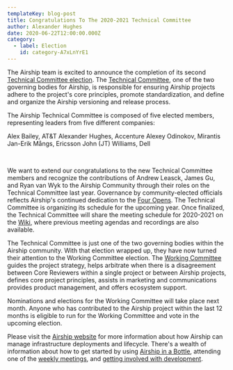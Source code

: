 ```yaml
---
templateKey: blog-post
title: Congratulations To The 2020-2021 Technical Committee
author: Alexander Hughes
date: 2020-06-22T12:00:00.000Z
category: 
  - label: Election
    id: category-A7xLnYrE1
---
```


The Airship team is excited to announce the completion of its second [Technical Committee election](
http://lists.airshipit.org/pipermail/airship-discuss/2020-June/001005.html). The [Technical Committee](
https://opendev.org/airship/governance#user-content-technical-committee), one of the two governing bodies for Airship,
is responsible for ensuring Airship projects adhere to the project's core principles, promote standardization, and
define and organize the Airship versioning and release process.

The Airship Technical Committee is composed of five elected members, representing leaders from five different companies:

Alex Bailey, AT&T
Alexander Hughes, Accenture
Alexey Odinokov, Mirantis
Jan-Erik Mångs, Ericsson
John (JT) Williams, Dell

<br>

We want to extend our congratulations to the new Technical Committee members and recognize the contributions of Andrew
Leasck, James Gu, and Ryan van Wyk to the Airship Community through their roles on the Technical Committee last year.
Governance by community-elected officials reflects Airship's continued dedication to the [Four Opens](
https://osf.dev/four-opens/). The Technical Committee is organizing its schedule for the upcoming year. Once finalized,
the Technical Committee will share the meeting schedule for 2020-2021 on the [Wiki](
https://wiki.openstack.org/wiki/Airship/Airship-TC), where previous meeting agendas and recordings are also available.

The Technical Committee is just one of the two governing bodies within the Airship community. With that election wrapped
up, they have now turned their attention to the Working Committee election. The [Working Committee](
https://opendev.org/airship/governance#user-content-working-committee) guides the project strategy, helps arbitrate when
there is a disagreement between Core Reviewers within a single project or between Airship projects, defines core project
principles, assists in marketing and communications provides product management, and offers ecosystem support.

Nominations and elections for the Working Committee will take place next month. Anyone who has contributed to the
Airship project within the last 12 months is eligible to run for the Working Committee and vote in the upcoming
election.

Please visit the [Airship website](https://www.airshipit.org) for more information about how Airship can manage
infrastructure deployments and lifecycle. There's a wealth of information about how to get started by using [Airship in
a Bottle](https://opendev.org/airship/treasuremap/src/branch/master/tools/deployment/aiab), attending one of the [weekly
meetings](https://wiki.openstack.org/wiki/Airship#Get_in_Touch), and [getting involved with development](
https://docs.airshipit.org/develop/developers.html).